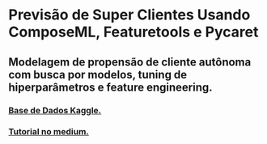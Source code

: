 # Previsão de Super Clientes Usando ComposeML, Featuretools e Pycaret

## Modelagem de propensão de cliente autônoma com busca por modelos, tuning de hiperparâmetros e feature engineering.

### [Base de Dados Kaggle.](https://www.kaggle.com/vasudeva009/predicting-coupon-redemption)

### [Tutorial no medium.](https://brunobarella.medium.com/recomendador-de-videos-do-youtube-9ead2a0dc683)